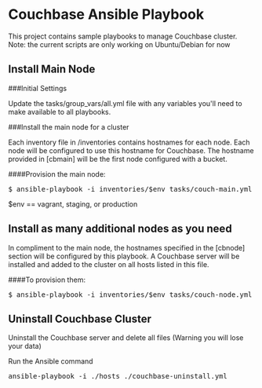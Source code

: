 Couchbase Ansible Playbook
===========================

This project contains sample playbooks to manage Couchbase cluster.
Note: the current scripts are only working on Ubuntu/Debian for now

Install Main Node
-----------------

###Initial Settings

Update the tasks/group_vars/all.yml file with any variables you'll need to make available to all playbooks.

###Install the main node for a cluster

Each inventory file in /inventories contains hostnames for each node. Each node will be configured to use this hostname for Couchbase. The hostname provided in [cbmain] will be the first node configured with a bucket.

####Provision the main node:
<pre>$ ansible-playbook -i inventories/$env tasks/couch-main.yml</pre>

$env == vagrant, staging, or production

Install as many additional nodes as you need
--------------------------------------------

In compliment to the main node, the hostnames specified in the [cbnode] section will be configured by this playbook. A Couchbase server will be installed and added to the cluster on all hosts listed in this file.

####To provision them:
<pre>$ ansible-playbook -i inventories/$env tasks/couch-node.yml</pre>


Uninstall Couchbase Cluster
---------------------------

Uninstall the Couchbase server and delete all files (Warning you will lose your data)


Run the Ansible command
<pre>
ansible-playbook -i ./hosts ./couchbase-uninstall.yml
</pre>

